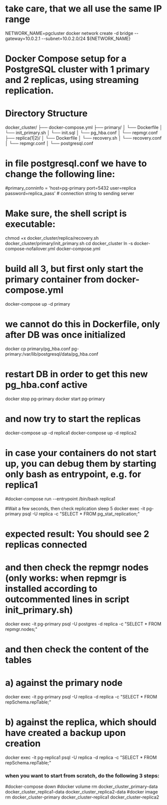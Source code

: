 # take care, that we all use the same IP range
NETWORK_NAME=pgcluster
docker network create -d bridge --gateway=10.0.2.1 --subnet=10.0.2.0/24 ${NETWORK_NAME}
# Docker Compose setup for a PostgreSQL cluster with 1 primary and 2 replicas, using streaming replication.
# Directory Structure
docker_cluster/
├── docker-compose.yml
├── primary/
│   └── Dockerfile
│   └── init_primary.sh
│   └── init.sql
│   └── pg_hba.conf
│   └── repmgr.conf
├── replica(1|2)/
│   └── Dockerfile
│   └── recovery.sh
│   └── recovery.conf
│   └── repmgr.conf
│   └── postgresql.conf

# in file postgresql.conf we have to change the following line:
#primary_conninfo = 'host=pg-primary port=5432 user=replica password=replica_pass' # connection string to sending server

# Make sure, the shell script is executable:
chmod +x docker_cluster/replica/recovery.sh docker_cluster/primary/init_primary.sh
cd docker_cluster
ln -s docker-compose-nofailover.yml docker-compose.yml
# build all 3, but first only start the primary container from docker-compose.yml
docker-compose up -d primary
#
# we cannot do this in Dockerfile, only after DB was once initialized
docker cp primary/pg_hba.conf pg-primary:/var/lib/postgresql/data/pg_hba.conf
# restart DB in order to get this new pg_hba.conf active
docker stop pg-primary
docker start pg-primary
# and now try to start the replicas
docker-compose up -d replica1
docker-compose up -d replica2
# in case your containers do not start up, you can debug them by starting only bash as entrypoint, e.g. for replica1
#docker-compose run --entrypoint /bin/bash replica1

#Wait a few seconds, then check replication
sleep 5
docker exec -it pg-primary psql -U replica -c "SELECT * FROM pg_stat_replication;"
# expected result: You should see 2 replicas connected

# and then check the repmgr nodes (only works: when repmgr is installed according to outcommented lines in script init_primary.sh)
docker exec -it pg-primary psql -U postgres -d replica -c "SELECT * FROM repmgr.nodes;"
 
# and then check the content of the tables
# a) against the primary node
docker exec -it pg-primary psql -U replica -d replica -c "SELECT * FROM repSchema.repTable;"
# b) against the replica, which should have created a backup upon creation
docker exec -it pg-replica1 psql -U replica -d replica -c "SELECT * FROM repSchema.repTable;"

### when you want to start from scratch, do the following 3 steps:
#docker-compose down
#docker volume rm docker_cluster_primary-data docker_cluster_replica1-data docker_cluster_replica2-data
#docker image rm docker_cluster-primary docker_cluster-replica1 docker_cluster-replica2
 